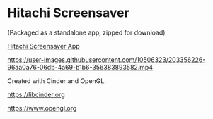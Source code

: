 # Hitachi Screensaver
 
(Packaged as a standalone app, zipped for download)

[Hitachi Screensaver App](https://dl.dropboxusercontent.com/s/zscjpnt58s03oa4/HitachiScreensaverApp.zip?dl=0)

https://user-images.githubusercontent.com/10506323/203356226-96aa0a76-06db-4a69-b1b6-356383893582.mp4

Created with Cinder and OpenGL.

https://libcinder.org

https://www.opengl.org
